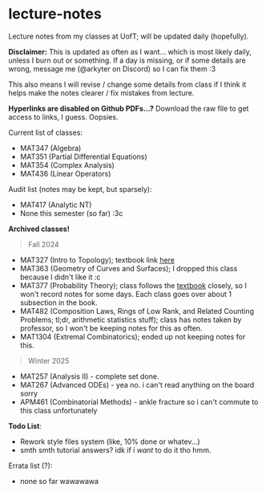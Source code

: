 # lecture-notes
Lecture notes from my classes at UofT; will be updated daily (hopefully).

**Disclaimer:** This is updated as often as I want... which is most likely daily, unless I burn out or something. If a day is missing, or if some details are wrong, message me (@arkyter on Discord) so I can fix them :3

This also means I will revise / change some details from class if I think it helps make the notes clearer / fix mistakes from lecture.

**Hyperlinks are disabled on Github PDFs...?** Download the raw file to get access to links, I guess. Oopsies.

Current list of classes:
- MAT347 (Algebra)
- MAT351 (Partial Differential Equations)
- MAT354 (Complex Analysis)
- MAT436 (Linear Operators)

Audit list (notes may be kept, but sparsely):
- MAT417 (Analytic NT)
- None this semester (so far) :3c

**Archived classes!**

> Fall 2024
- MAT327 (Intro to Topology); textbook link [here](https://people.math.ethz.ch/~dkosanovic/24-FS/Munkres-Topology.pdf)
- MAT363 (Geometry of Curves and Surfaces); I dropped this class because I didn't like it :c
- MAT377 (Probability Theory); class follows the [textbook](https://drive.google.com/file/d/1Rpkr-NCEyqygvypR65RznaZkb36KHB29/view?pli=1) closely, so I won't record notes for some days. Each class goes over about 1 subsection in the book.
- MAT482 (Composition Laws, Rings of Low Rank, and Related Counting Problems; tl;dr, arithmetic statistics stuff); class has notes taken by professor, so I won't be keeping notes for this as often.
- MAT1304 (Extremal Combinatorics); ended up not keeping notes for this.

> Winter 2025
- MAT257 (Analysis II) - complete set done.
- MAT267 (Advanced ODEs) - yea no. i can't read anything on the board sorry
- APM461 (Combinatorial Methods) - ankle fracture so i can't commute to this class unfortunately


**Todo List**:
- Rework style files system (like, 10% done or whatev...)
- smth smth tutorial answers? idk if i *want* to do it tho hmm.

Errata list (?):
- none so far wawawawa
